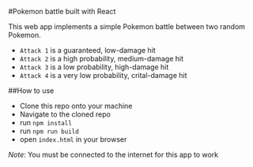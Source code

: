 #Pokemon battle built with React

This web app implements a simple Pokemon battle between two random Pokemon.
- `Attack 1` is a guaranteed, low-damage hit
- `Attack 2` is a high probability, medium-damage hit
- `Attack 3` is a low probability, high-damage hit
- `Attack 4` is a very low probability, crital-damage hit

##How to use
- Clone this repo onto your machine
- Navigate to the cloned repo
- run `npm install`
- run `npm run build`
- open `index.html` in your browser

*Note*: You must be connected to the internet for this app to work
